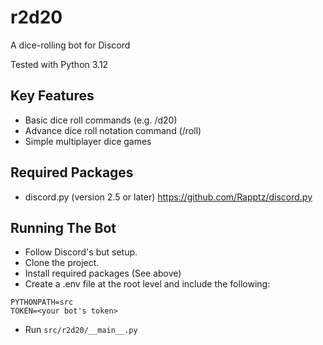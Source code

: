 # r2d20
A dice-rolling bot for Discord

Tested with Python 3.12

## Key Features
 * Basic dice roll commands (e.g. /d20)
 * Advance dice roll notation command (/roll)
 * Simple multiplayer dice games

## Required Packages
 * discord.py (version 2.5 or later) https://github.com/Rapptz/discord.py

## Running The Bot
 * Follow Discord's but setup.
 * Clone the project.
 * Install required packages (See above)
 * Create a .env file at the root level and include the following:
 ```
PYTHONPATH=src
TOKEN=<your bot's token>
```
 * Run `src/r2d20/__main__.py`